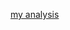 [my analysis](https://o0xmuhe.github.io/2019/08/14/Adobe-Acrobat-Reader-getUIPerms-setUIPerms-Unicode-String-Out-of-bound-Read/#Analysis)
